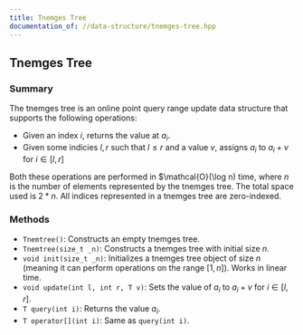 ```yaml
---
title: Tnemges Tree
documentation_of: //data-structure/tnemges-tree.hpp
---
```


## Tnemges Tree

### Summary
The tnemges tree is an online point query range update data structure that supports the following operations:
- Given an index $i$, returns the value at $a_i$.
- Given some indicies $l, r$ such that $l \leq r$ and a value $v$, assigns $a_i$ to $a_i + v$ for $i \in [l, r]$

Both these operations are performed in $\mathcal{O}(\log n) time, where $n$ is the number of elements represented by the tnemges tree. The total space used is $2 * n$. All indices represented in a tnemges tree are zero-indexed.

### Methods
- `Tnemtree()`: Constructs an empty tnemges tree.
- `Tnemtree(size_t _n)`: Constructs a tnemges tree with initial size $n$.
- `void init(size_t _n)`: Initializes a tnemges tree object of size $n$ (meaning it can perform operations on the range $[1, n]$). Works in linear time.
- `void update(int l, int r, T v)`: Sets the value of $a_i$ to $a_i + v$ for $i \in [l, r]$. 
- `T query(int i)`: Returns the value $a_i$.
- `T operator[](int i)`: Same as `query(int i)`. 